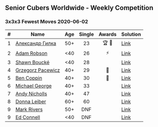 ## Senior Cubers Worldwide - Weekly Competition
### 3x3x3 Fewest Moves 2020-06-02

| # | Name | Age | Single | Awards | Solution |
| :--: | -- | :--: | :--: | :--: | :-- |
| 1 | [Александр Гилка](../../persons/александр_гилка.md) | 50+ | 23 | 🏆 🥇 | [Link](https://www.facebook.com/events/3920457157996941/permalink/3925569974152326/) |
| 2 | [Adam Robson](../../persons/adam_robson.md) | <40 | 26 | ⚡ | [Link](https://www.facebook.com/events/3920457157996941/permalink/3937885802920743/) |
| 3 | [Shawn Boucké](../../persons/shawn_boucke.md) | <40 | 28 |  | [Link](https://www.facebook.com/events/3920457157996941/permalink/3940376476005009/) |
| 4 | [Grzegorz Pacewicz](../../persons/grzegorz_pacewicz.md) | 40+ | 29 | 🥈 | [Link](https://www.facebook.com/events/3920457157996941/permalink/3929360207106636/) |
| 5 | [Ben Coppin](../../persons/ben_coppin.md) | 40+ | 30 | 🥉 | [Link](https://www.facebook.com/events/3920457157996941/permalink/3929494677093189/) |
| 6 | [Michael George](../../persons/michael_george.md) | 40+ | 33 |  | [Link](https://www.facebook.com/events/3920457157996941/permalink/3930760370299953/) |
| 7 | [Andy Nicholls](../../persons/andy_nicholls.md) | 40+ | 47 |  | [Link](https://www.facebook.com/events/3920457157996941/permalink/3921205061255484/) |
| 8 | [Donna Leiber](../../persons/donna_leiber.md) | 60+ | 60 |  | [Link](https://www.facebook.com/events/3920457157996941/permalink/3948916025151054/) |
| 9 | [Mark Rivers](../../persons/mark_rivers.md) | 50+ | DNF |  | [Link](https://www.facebook.com/events/3920457157996941/permalink/3946084605434196/) |
| 9 | [Ed Connell](../../persons/ed_connell.md) | <40 | DNF |  | [Link](https://www.facebook.com/events/3920457157996941/permalink/3925796234129700/) |

<!-- Global site tag (gtag.js) - Google Analytics -->
<script async src="https://www.googletagmanager.com/gtag/js?id=UA-86348435-3"></script>
<script>window.dataLayer = window.dataLayer || []; function gtag() {dataLayer.push(arguments);} gtag('js', new Date()); gtag('config', 'UA-86348435-3');</script>
